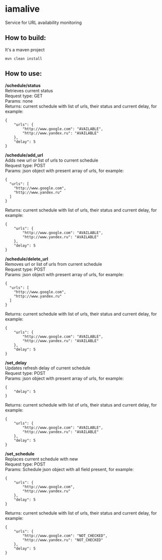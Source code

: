 # iamalive
Service for URL availability monitoring

## How to build:
It's a maven project
```
mvn clean install
```

## How to use:

**/schedule/status**  
Retrieves current status   
Request type: GET  
Params: none  
Returns: current schedule with list of urls, their status and current delay, for example:
```
{
    "urls": {
        "http://www.google.com": "AVAILABLE",
        "http://www.yandex.ru": "AVAILABLE"
    },
    "delay": 5
}
```


**/schedule/add_url**  
Adds new url or list of urls to current schedule  
Request type: POST  
Params: json object with present array of urls, for example: 
```
{
  "urls": [
    "http://www.google.com",
    "http://www.yandex.ru"
  ]
}
```
Returns: current schedule with list of urls, their status and current delay, for example:
```
{
    "urls": {
        "http://www.google.com": "AVAILABLE",
        "http://www.yandex.ru": "AVAILABLE"
    },
    "delay": 5
}
```


**/schedule/delete_url**  
Removes url or list of urls from current schedule  
Request type: POST  
Params: json object with present array of urls, for example:   
```
{
  "urls": [
    "http://www.google.com",
    "http://www.yandex.ru"
  ]
}
```
Returns: current schedule with list of urls, their status and current delay, for example:
```
{
    "urls": {
        "http://www.google.com": "AVAILABLE",
        "http://www.yandex.ru": "AVAILABLE"
    },
    "delay": 5
}
```


**/set_delay**  
Updates refresh delay of current schedule  
Request type: POST  
Params: json object with present array of urls, for example:
```
{
    "delay": 5
}
```
Returns: current schedule with list of urls, their status and current delay, for example:  
```
{
    "urls": {
        "http://www.google.com": "AVAILABLE",
        "http://www.yandex.ru": "AVAILABLE"
    },
    "delay": 5
}
```


**/set_schedule**  
Replaces current schedule with new  
Request type: POST  
Params: Schedule json object with all field present, for example:
```
{
    "urls": {
        "http://www.google.com",
        "http://www.yandex.ru"
    },
    "delay": 5
}
```
Returns: current schedule with list of urls, their status and current delay, for example:  
```
{
    "urls": {
        "http://www.google.com": "NOT_CHECKED",
        "http://www.yandex.ru": "NOT_CHECKED"
    },
    "delay": 5
}
```



